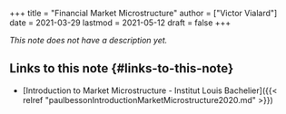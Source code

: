 +++
title = "Financial Market Microstructure"
author = ["Victor Vialard"]
date = 2021-03-29
lastmod = 2021-05-12
draft = false
+++

_This note does not have a description yet._


## Links to this note {#links-to-this-note}

-   [Introduction to Market Microstructure - Institut Louis Bachelier]({{< relref "paulbessonIntroductionMarketMicrostructure2020.md" >}})
